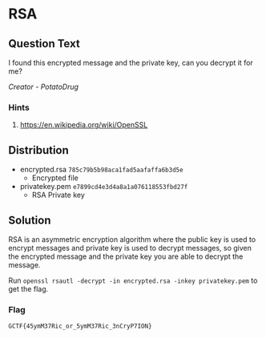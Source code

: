 # RSA

## Question Text

I found this encrypted message and the private key, can you decrypt it for me?

*Creator - PotatoDrug*

### Hints

1. https://en.wikipedia.org/wiki/OpenSSL

## Distribution  

- encrypted.rsa `785c79b5b98aca1fad5aafaffa6b3d5e`
  - Encrypted file 
- privatekey.pem `e7899cd4e3d4a8a1a076118553fbd27f`
  - RSA Private key

## Solution  

RSA is an asymmetric encryption algorithm where the public key is used to encrypt messages and private key is used to decrypt messages, so given the encrypted message and the private key you are able to decrypt the message.

Run `openssl rsautl -decrypt -in encrypted.rsa -inkey privatekey.pem` to get the flag.

### Flag  

`GCTF{45ymM37Ric_or_5ymM37Ric_3nCryP7ION}`
